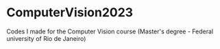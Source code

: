 # ComputerVision2023
Codes I made for the Computer Vision course (Master's degree - Federal university of Rio de Janeiro)
